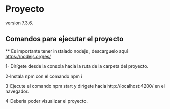 # Proyecto

 version 7.3.6.

## Comandos para ejecutar el proyecto
 
** Es importante tener instalado nodejs , descarguelo aquí https://nodejs.org/es/

1- Dirígete desde la consola hacia la ruta de la carpeta del proyecto.

2-Instala npm con el comando npm i

3-Ejecute el comando npm start y dirígete hacia http://localhost:4200/ en el navegador.

4-Debería poder visualizar el proyecto.







